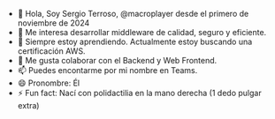 - 👋 Hola, Soy Sergio Terroso, @macroplayer desde el primero de noviembre de 2024
- 👀 Me interesa desarrollar middleware de calidad, seguro y eficiente.
- 🌱 Siempre estoy aprendiendo. Actualmente estoy buscando una certificación AWS.
- 💞️ Me gusta colaborar con el Backend y Web Frontend.
- 📫 Puedes encontarme por mi nombre en Teams.
- 😄 Pronombre: Él
- ⚡ Fun fact: Nací con polidactilia en la mano derecha (1 dedo pulgar extra)

<!---
macroplayer/macroplayer is a ✨ special ✨ repository because its `README.md` (this file) appears on your GitHub profile.
You can click the Preview link to take a look at your changes.
--->
